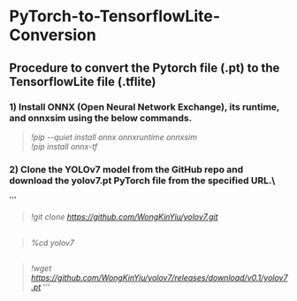 # PyTorch-to-TensorflowLite-Conversion
## Procedure to convert the Pytorch file (.pt) to the TensorflowLite file (.tflite)

### 1) Install ONNX (Open Neural Network Exchange), its runtime, and onnxsim using the below commands.
   >*!pip --quiet install onnx onnxruntime onnxsim*\
   >*!pip install onnx-tf*
### 2) Clone the YOLOv7 model from the GitHub repo and download the yolov7.pt PyTorch file from the specified URL.\
'''
>*!git clone https://github.com/WongKinYiu/yolov7.git*
##
>*%cd yolov7*
##
>*!wget https://github.com/WongKinYiu/yolov7/releases/download/v0.1/yolov7.pt*
'''
